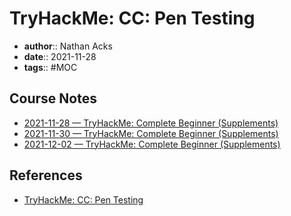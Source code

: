 # TryHackMe: CC: Pen Testing

* **author**:: Nathan Acks
* **date**:: 2021-11-28
* **tags**:: #MOC

## Course Notes

* [2021-11-28 — TryHackMe: Complete Beginner (Supplements)](../log/2021-11-28-tryhackme-complete-beginner-supplements.md)
* [2021-11-30 — TryHackMe: Complete Beginner (Supplements)](../log/2021-11-30-tryhackme-complete-beginner-supplements.md)
* [2021-12-02 — TryHackMe: Complete Beginner (Supplements)](../log/2021-12-02-tryhackme-complete-beginner-supplements.md)

## References

* [TryHackMe: CC: Pen Testing](https://tryhackme.com/room/ccpentesting)
